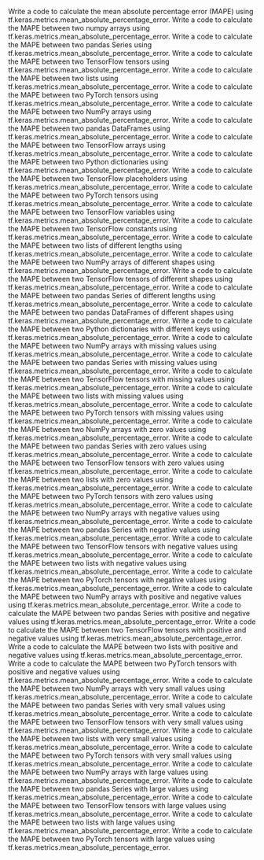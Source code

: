 Write a code to calculate the mean absolute percentage error (MAPE) using tf.keras.metrics.mean_absolute_percentage_error.
Write a code to calculate the MAPE between two numpy arrays using tf.keras.metrics.mean_absolute_percentage_error.
Write a code to calculate the MAPE between two pandas Series using tf.keras.metrics.mean_absolute_percentage_error.
Write a code to calculate the MAPE between two TensorFlow tensors using tf.keras.metrics.mean_absolute_percentage_error.
Write a code to calculate the MAPE between two lists using tf.keras.metrics.mean_absolute_percentage_error.
Write a code to calculate the MAPE between two PyTorch tensors using tf.keras.metrics.mean_absolute_percentage_error.
Write a code to calculate the MAPE between two NumPy arrays using tf.keras.metrics.mean_absolute_percentage_error.
Write a code to calculate the MAPE between two pandas DataFrames using tf.keras.metrics.mean_absolute_percentage_error.
Write a code to calculate the MAPE between two TensorFlow arrays using tf.keras.metrics.mean_absolute_percentage_error.
Write a code to calculate the MAPE between two Python dictionaries using tf.keras.metrics.mean_absolute_percentage_error.
Write a code to calculate the MAPE between two TensorFlow placeholders using tf.keras.metrics.mean_absolute_percentage_error.
Write a code to calculate the MAPE between two PyTorch tensors using tf.keras.metrics.mean_absolute_percentage_error.
Write a code to calculate the MAPE between two TensorFlow variables using tf.keras.metrics.mean_absolute_percentage_error.
Write a code to calculate the MAPE between two TensorFlow constants using tf.keras.metrics.mean_absolute_percentage_error.
Write a code to calculate the MAPE between two lists of different lengths using tf.keras.metrics.mean_absolute_percentage_error.
Write a code to calculate the MAPE between two NumPy arrays of different shapes using tf.keras.metrics.mean_absolute_percentage_error.
Write a code to calculate the MAPE between two TensorFlow tensors of different shapes using tf.keras.metrics.mean_absolute_percentage_error.
Write a code to calculate the MAPE between two pandas Series of different lengths using tf.keras.metrics.mean_absolute_percentage_error.
Write a code to calculate the MAPE between two pandas DataFrames of different shapes using tf.keras.metrics.mean_absolute_percentage_error.
Write a code to calculate the MAPE between two Python dictionaries with different keys using tf.keras.metrics.mean_absolute_percentage_error.
Write a code to calculate the MAPE between two NumPy arrays with missing values using tf.keras.metrics.mean_absolute_percentage_error.
Write a code to calculate the MAPE between two pandas Series with missing values using tf.keras.metrics.mean_absolute_percentage_error.
Write a code to calculate the MAPE between two TensorFlow tensors with missing values using tf.keras.metrics.mean_absolute_percentage_error.
Write a code to calculate the MAPE between two lists with missing values using tf.keras.metrics.mean_absolute_percentage_error.
Write a code to calculate the MAPE between two PyTorch tensors with missing values using tf.keras.metrics.mean_absolute_percentage_error.
Write a code to calculate the MAPE between two NumPy arrays with zero values using tf.keras.metrics.mean_absolute_percentage_error.
Write a code to calculate the MAPE between two pandas Series with zero values using tf.keras.metrics.mean_absolute_percentage_error.
Write a code to calculate the MAPE between two TensorFlow tensors with zero values using tf.keras.metrics.mean_absolute_percentage_error.
Write a code to calculate the MAPE between two lists with zero values using tf.keras.metrics.mean_absolute_percentage_error.
Write a code to calculate the MAPE between two PyTorch tensors with zero values using tf.keras.metrics.mean_absolute_percentage_error.
Write a code to calculate the MAPE between two NumPy arrays with negative values using tf.keras.metrics.mean_absolute_percentage_error.
Write a code to calculate the MAPE between two pandas Series with negative values using tf.keras.metrics.mean_absolute_percentage_error.
Write a code to calculate the MAPE between two TensorFlow tensors with negative values using tf.keras.metrics.mean_absolute_percentage_error.
Write a code to calculate the MAPE between two lists with negative values using tf.keras.metrics.mean_absolute_percentage_error.
Write a code to calculate the MAPE between two PyTorch tensors with negative values using tf.keras.metrics.mean_absolute_percentage_error.
Write a code to calculate the MAPE between two NumPy arrays with positive and negative values using tf.keras.metrics.mean_absolute_percentage_error.
Write a code to calculate the MAPE between two pandas Series with positive and negative values using tf.keras.metrics.mean_absolute_percentage_error.
Write a code to calculate the MAPE between two TensorFlow tensors with positive and negative values using tf.keras.metrics.mean_absolute_percentage_error.
Write a code to calculate the MAPE between two lists with positive and negative values using tf.keras.metrics.mean_absolute_percentage_error.
Write a code to calculate the MAPE between two PyTorch tensors with positive and negative values using tf.keras.metrics.mean_absolute_percentage_error.
Write a code to calculate the MAPE between two NumPy arrays with very small values using tf.keras.metrics.mean_absolute_percentage_error.
Write a code to calculate the MAPE between two pandas Series with very small values using tf.keras.metrics.mean_absolute_percentage_error.
Write a code to calculate the MAPE between two TensorFlow tensors with very small values using tf.keras.metrics.mean_absolute_percentage_error.
Write a code to calculate the MAPE between two lists with very small values using tf.keras.metrics.mean_absolute_percentage_error.
Write a code to calculate the MAPE between two PyTorch tensors with very small values using tf.keras.metrics.mean_absolute_percentage_error.
Write a code to calculate the MAPE between two NumPy arrays with large values using tf.keras.metrics.mean_absolute_percentage_error.
Write a code to calculate the MAPE between two pandas Series with large values using tf.keras.metrics.mean_absolute_percentage_error.
Write a code to calculate the MAPE between two TensorFlow tensors with large values using tf.keras.metrics.mean_absolute_percentage_error.
Write a code to calculate the MAPE between two lists with large values using tf.keras.metrics.mean_absolute_percentage_error.
Write a code to calculate the MAPE between two PyTorch tensors with large values using tf.keras.metrics.mean_absolute_percentage_error.